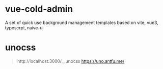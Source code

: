 # vue-cold-admin

A set of quick use background management templates based on vite, vue3, typescrpt, naive-ui

# unocss

> http://localhost:3000/\_\_unocss
> https://uno.antfu.me/
